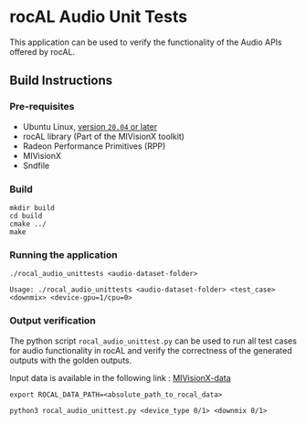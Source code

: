 # rocAL Audio Unit Tests
This application can be used to verify the functionality of the Audio APIs offered by rocAL.

## Build Instructions

### Pre-requisites
* Ubuntu Linux, [version `20.04` or later](https://www.microsoft.com/software-download/windows10)
* rocAL library (Part of the MIVisionX toolkit)
* Radeon Performance Primitives (RPP)
* MIVisionX
* Sndfile

### Build
  ````
  mkdir build
  cd build
  cmake ../
  make
  ````
### Running the application
  ````
./rocal_audio_unittests <audio-dataset-folder>

Usage: ./rocal_audio_unittests <audio-dataset-folder> <test_case> <downmix> <device-gpu=1/cpu=0>
  ````

### Output verification 

The python script `rocal_audio_unittest.py` can be used to run all test cases for audio functionality in rocAL and verify the correctness of the generated outputs with the golden outputs.

Input data is available in the following link : [MIVisionX-data](https://github.com/ROCm/MIVisionX-data/rocal_data)

`export ROCAL_DATA_PATH=<absolute_path_to_rocal_data>`

```
python3 rocal_audio_unittest.py <device_type 0/1> <downmix 0/1>
```

